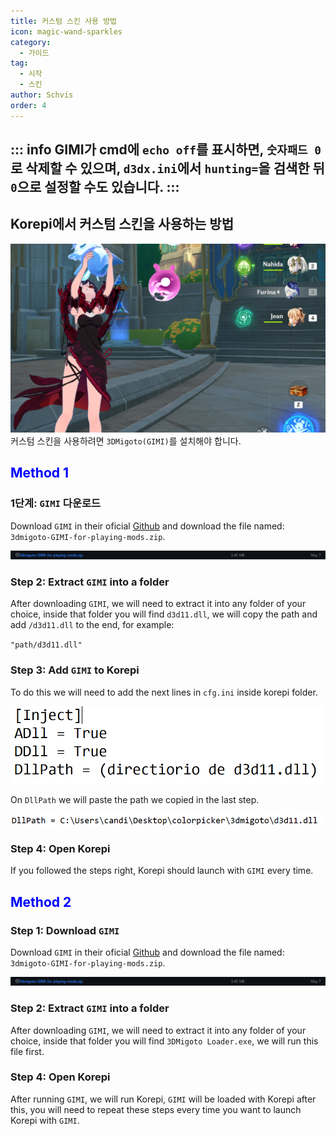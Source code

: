 ```yaml
---
title: 커스텀 스킨 사용 방법
icon: magic-wand-sparkles
category:
  - 가이드
tag:
  - 시작
  - 스킨
author: Schvis
order: 4
---
```


::: info GIMI가 cmd에 `echo off`를 표시하면, `숫자패드 0`로 삭제할 수 있으며, `d3dx.ini`에서 `hunting=`을 검색한 뒤 `0`으로 설정할 수도 있습니다. 
:::
---

## Korepi에서 커스텀 스킨을 사용하는 방법

![](/assets/images/docs/202312/example.png)
커스텀 스킨을 사용하려면 `3DMigoto(GIMI)`를 설치해야 합니다.
## <span style='color:blue;'>Method 1</span>
### 1단계: `GIMI` 다운로드

Download `GIMI` in their oficial [Github](https://github.com/SilentNightSound/GI-Model-Importer/releases/tag/v7.0) and download the file named: `3dmigoto-GIMI-for-playing-mods.zip`.

![](/assets/images/docs/202312/3dm-1.png)

### Step 2: Extract `GIMI` into a folder

After downloading `GIMI`, we will need to extract it into any folder of your choice, inside that folder you will find `d3d11.dll`, we will copy the path and add `/d3d11.dll` to the end, for example:

`"path/d3d11.dll"`

### Step 3: Add `GIMI` to Korepi

To do this we will need to add the next lines in `cfg.ini` inside korepi folder.

![](/assets/images/docs/202312/3dm-2.png)

On `DllPath` we will paste the path we copied in the last step.

![](/assets/images/docs/202312/3dm-3.png)

### Step 4: Open Korepi

If you followed the steps right, Korepi should launch with `GIMI` every time.

## <span style='color:blue;'>Method 2</span>
### Step 1: Download `GIMI`

Download `GIMI` in their oficial [Github](https://github.com/SilentNightSound/GI-Model-Importer/releases/tag/v7.0) and download the file named: `3dmigoto-GIMI-for-playing-mods.zip`.

![](/assets/images/docs/202312/3dm-1.png)

### Step 2: Extract `GIMI` into a folder

After downloading `GIMI`, we will need to extract it into any folder of your choice, inside that folder you will find `3DMigoto Loader.exe`, we will run this file first.

### Step 4: Open Korepi

After running `GIMI`, we will run Korepi, `GIMI` will be loaded with Korepi after this, you will need to repeat these steps every time you want to launch Korepi with `GIMI`.



